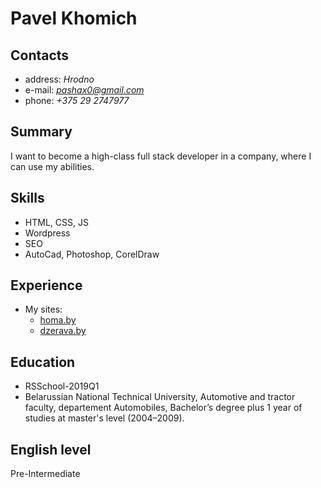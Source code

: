 # Pavel Khomich
## Contacts
* address: *Hrodno*
* e-mail: *pashax0@gmail.com*
* phone: *+375 29 2747977*

## Summary
I want to become a high-class full stack developer in a company, where I can use my abilities.

## Skills
* HTML, CSS, JS
* Wordpress
* SEO
* AutoCad, Photoshop, CorelDraw

## Experience
* My sites:
    * [homa.by](https://homa.by/)
    * [dzerava.by](https://dzerava.by/)

## Education
* RSSchool-2019Q1
* Belarussian National Technical University, Automotive and tractor faculty, departement Automobiles, Bachelor’s degree plus 1 year of studies at master's level (2004–2009).

## English level
Pre-Intermediate